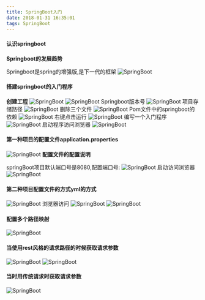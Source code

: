 ```yaml
---
title: SpringBoot入门
date: 2018-01-31 16:35:01
tags: SpringBoot
---
```


#### 认识springboot

**Springboot的发展趋势**

Springboot是spring的增强版,是下一代的框架
![SpringBoot](SpringBoot入门/1.png)
#### 搭建springboot的入门程序

**创建工程**
![SpringBoot](SpringBoot入门/2.png)
![SpringBoot](SpringBoot入门/3.png)
Springboot版本号
![SpringBoot](SpringBoot入门/4.png)
项目存储路径
![SpringBoot](SpringBoot入门/5.png)
删除三个文件
![SpringBoot](SpringBoot入门/6.png)
Pom文件中的springboot的依赖
![SpringBoot](SpringBoot入门/7.png)
右键点击运行
![SpringBoot](SpringBoot入门/8.png)
编写一个入门程序
![SpringBoot](SpringBoot入门/9.png)
启动程序访问浏览器
![SpringBoot](SpringBoot入门/10.png)
#### 第一种项目的配置文件application.properties
![SpringBoot](SpringBoot入门/11.png)
**配置文件的配置说明**

springBoot项目默认端口号是8080,配置端口号:
![SpringBoot](SpringBoot入门/12.png)
启动访问浏览器
![SpringBoot](SpringBoot入门/13.png)
#### 第二种项目配置文件的方式yml的方式
![SpringBoot](SpringBoot入门/14.png)
浏览器访问
![SpringBoot](SpringBoot入门/15.png)
![SpringBoot](SpringBoot入门/16.png)
#### 配置多个路径映射
![SpringBoot](SpringBoot入门/17.png)
#### 当使用rest风格的请求路径的时候获取请求参数
![SpringBoot](SpringBoot入门/18.png)
![SpringBoot](SpringBoot入门/19.png)
#### 当时用传统请求时获取请求参数
![SpringBoot](SpringBoot入门/20.png)

